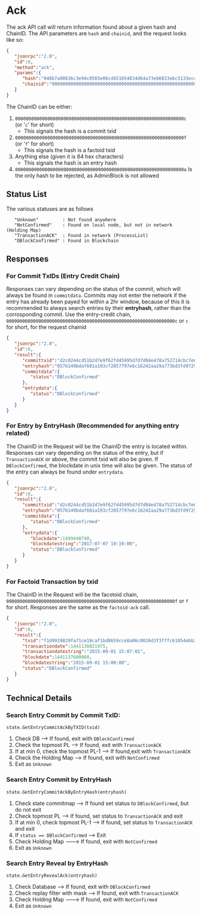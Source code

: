 # Ack

The ack API call will return information found about a given hash and ChainID. The API parameters are `hash` and `chainid`, and the request looks like so:

```json
{  
   "jsonrpc":"2.0",
   "id":0,
   "method":"ack",
   "params":{  
      "hash":"048b7a08636c3e94c0565e06cd451654834d64a73eb6023ebc5133ecd29c2313",
      "chainid":"000000000000000000000000000000000000000000000000000000000000000c"
   }
}
```

The ChainID can be either:

1. `000000000000000000000000000000000000000000000000000000000000000c` (or '`c`' for short)  
   * This signals the hash is a commit txid
2. `000000000000000000000000000000000000000000000000000000000000000f` (or '`f`' for short)
   * This signals the hash is a factoid txid
3. Anything else (given it is 64 hex characters)
   * This signals the hash is an entry hash
4. `000000000000000000000000000000000000000000000000000000000000000a` Is the only hash to be rejected, as AdminBlock is not allowed


## Status List

The various statuses are as follows

```
   "Unknown"         : Not found anywhere
   "NotConfirmed"    : Found on local node, but not in network (Holding Map)
   "TransactionACK"  : Found in network (ProcessList)
   "DBlockConfirmed" : Found in Blockchain
```

## Responses

### For Commit TxIDs (Entry Credit Chain)

Responses can vary depending on the status of the commit, which will always be found in `commitdata`. Commits may not enter the network if the entry has already been payed for within a 2hr window, because of this it is recommended to always search entries by their **entryhash**, rather than the corrosponding commit. Use the entry-credit chain, `000000000000000000000000000000000000000000000000000000000000000c` or `c` for short, for the request chainid

```json
{  
   "jsonrpc":"2.0",
   "id":0,
   "result":{  
      "committxid":"d2c0244cd51b2d7e9f62fd45995d7d7d04e478a752714cbc7e6bd602e8221214",
      "entryhash":"057b149bdaf681a193cf2857797e6c16242aa29a773bd3fd9729f6c20883780d",
      "commitdata":{  
         "status":"DBlockConfirmed"
      },
      "entrydata":{  
         "status":"DBlockConfirmed"
      }
   }
}
```

### For Entry by EntryHash (Recommended for anything entry related)

The ChainID in the Request will be the ChainID the entry is located within. Responses can vary depending on the status of the entry, but if `TransactionACK` or above, the commit txid will also be given. If `DBlockConfirmed`, the blockdate in unix time will also be given. The status of the entry can always be found under `entrydata`.

```json
{  
   "jsonrpc":"2.0",
   "id":0,
   "result":{  
      "committxid":"d2c0244cd51b2d7e9f62fd45995d7d7d04e478a752714cbc7e6bd602e8221214",
      "entryhash":"057b149bdaf681a193cf2857797e6c16242aa29a773bd3fd9729f6c20883780d",
      "commitdata":{  
         "status":"DBlockConfirmed"
      },
      "entrydata":{  
         "blockdate":1499440740,
         "blockdatestring":"2017-07-07 10:19:00",
         "status":"DBlockConfirmed"
      }
   }
}
```

### For Factoid Transaction by txid 

The ChainID in the Request will be the facotoid chain, `000000000000000000000000000000000000000000000000000000000000000f` or `f` for short. Responses are the same as the `factoid-ack` call.

```json
{  
   "jsonrpc":"2.0",
   "id":0,
   "result":{  
      "txid":"f1d9919829fa71ce18caf1bd8659cce8a06c0026d3f3fffc61054ebb25ebeaa0",
      "transactiondate":1441138021975,
      "transactiondatestring":"2015-09-01 15:07:01",
      "blockdate":1441137600000,
      "blockdatestring":"2015-09-01 15:00:00",
      "status":"DBlockConfirmed"
   }
}
```


## Technical Details


### Search Entry Commit by Commit TxID:

`state.GetEntryCommitAckByTXID(txid)`

1. Check DB --> If found, exit with `DBlockConfirmed`
2. Check the topmost PL --> If found, exit with `TransactionACK`
3. If at min 0, check the topmost PL-1 --> If found,exit with `TransactionACK`
4. Check the Holding Map --> If found, exit with `NotConfirmed`
5. Exit as `Unknown`

### Search Entry Commit by EntryHash

`state.GetEntryCommitAckByEntryHash(entryhash)`

1. Check state commitmap --> If found set status to `DBlockConfirmed`, but do not exit
2. Check topmost PL --> If found, set status to `TransactionACK` and exit
3. If at min 0, check topmost PL-1 --> If found, set status to `TransactionACK` and exit
4. If `status == DBlockConfirmed` --> Exit
5. Check Holding Map ---> If found, exit with `NotConfirmed`
6. Exit as `Unknown`

### Search Entry Reveal by EntryHash

`state.GetEntryRevealAck(entryhash)`

1. Check Database --> If found, exit with `DBlockConfirmed`
2. Check replay filter with mask --> If found, exit with `TransactionACK`
3. Check Holding Map ---> If found, exit with `NotConfirmed`
4. Exit as `Unknown`
